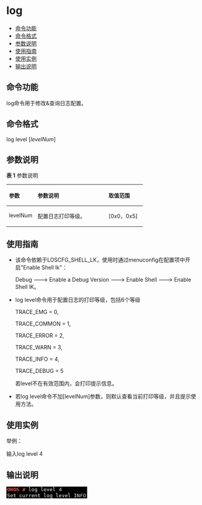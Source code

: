# log<a name="ZH-CN_TOPIC_0000001052370295"></a>

-   [命令功能](#section128219131856)
-   [命令格式](#section3894181710519)
-   [参数说明](#section7693122310515)
-   [使用指南](#section1982111281512)
-   [使用实例](#section176301333259)
-   [输出说明](#section14354765415)

## 命令功能<a name="section128219131856"></a>

log命令用于修改&查询日志配置。

## 命令格式<a name="section3894181710519"></a>

log level \[_levelNum_\]

## 参数说明<a name="section7693122310515"></a>

**表 1**  参数说明

<a name="table237mcpsimp"></a>
<table><thead align="left"><tr id="row243mcpsimp"><th class="cellrowborder" valign="top" width="21%" id="mcps1.2.4.1.1"><p id="p245mcpsimp"><a name="p245mcpsimp"></a><a name="p245mcpsimp"></a>参数</p>
</th>
<th class="cellrowborder" valign="top" width="52%" id="mcps1.2.4.1.2"><p id="p247mcpsimp"><a name="p247mcpsimp"></a><a name="p247mcpsimp"></a>参数说明</p>
</th>
<th class="cellrowborder" valign="top" width="27%" id="mcps1.2.4.1.3"><p id="p249mcpsimp"><a name="p249mcpsimp"></a><a name="p249mcpsimp"></a>取值范围</p>
</th>
</tr>
</thead>
<tbody><tr id="row250mcpsimp"><td class="cellrowborder" valign="top" width="21%" headers="mcps1.2.4.1.1 "><p id="p252mcpsimp"><a name="p252mcpsimp"></a><a name="p252mcpsimp"></a>levelNum</p>
</td>
<td class="cellrowborder" valign="top" width="52%" headers="mcps1.2.4.1.2 "><p id="p254mcpsimp"><a name="p254mcpsimp"></a><a name="p254mcpsimp"></a>配置日志打印等级。</p>
</td>
<td class="cellrowborder" valign="top" width="27%" headers="mcps1.2.4.1.3 "><p id="p256mcpsimp"><a name="p256mcpsimp"></a><a name="p256mcpsimp"></a>[0x0，0x5]</p>
</td>
</tr>
</tbody>
</table>

## 使用指南<a name="section1982111281512"></a>

-   该命令依赖于LOSCFG\_SHELL\_LK，使用时通过menuconfig在配置项中开启"Enable Shell lk"：

    Debug  ---\> Enable a Debug Version ---\> Enable Shell ---\> Enable Shell lK。

-   log level命令用于配置日志的打印等级，包括6个等级

    TRACE\_EMG = 0,

    TRACE\_COMMON = 1,

    TRACE\_ERROR = 2,

    TRACE\_WARN = 3,

    TRACE\_INFO = 4,

    TRACE\_DEBUG = 5

    若level不在有效范围内，会打印提示信息。

-   若log level命令不加\[levelNum\]参数，则默认查看当前打印等级，并且提示使用方法。

## 使用实例<a name="section176301333259"></a>

举例：

输入log level 4

## 输出说明<a name="section14354765415"></a>

![](figure/zh-cn_image_0000001052530298.png)

